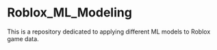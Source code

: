 # Roblox_ML_Modeling
This is a repository dedicated to applying different ML models to Roblox game data.
